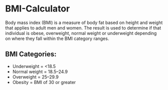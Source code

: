 # BMI-Calculator
Body mass index (BMI) is a measure of body fat based on height and weight that applies to adult men and women. The result is used to determine if that individual is obese, overweight, normal weight or underweight depending on where they fall within the BMI category ranges.

## BMI Categories:
 * Underweight = <18.5
 * Normal weight = 18.5–24.9
 * Overweight = 25–29.9
 * Obesity = BMI of 30 or greater 
